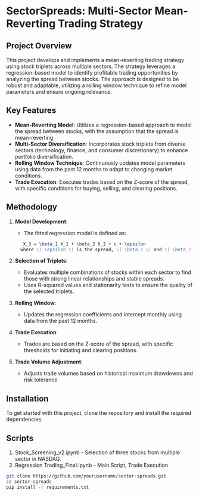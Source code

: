 # SectorSpreads: Multi-Sector Mean-Reverting Trading Strategy

## Project Overview

This project develops and implements a mean-reverting trading strategy using stock triplets across multiple sectors. The strategy leverages a regression-based model to identify profitable trading opportunities by analyzing the spread between stocks. The approach is designed to be robust and adaptable, utilizing a rolling window technique to refine model parameters and ensure ongoing relevance.

## Key Features

- **Mean-Reverting Model**: Utilizes a regression-based approach to model the spread between stocks, with the assumption that the spread is mean-reverting.
- **Multi-Sector Diversification**: Incorporates stock triplets from diverse sectors (technology, finance, and consumer discretionary) to enhance portfolio diversification.
- **Rolling Window Technique**: Continuously updates model parameters using data from the past 12 months to adapt to changing market conditions.
- **Trade Execution**: Executes trades based on the Z-score of the spread, with specific conditions for buying, selling, and clearing positions.

## Methodology

1. **Model Development**:
   - The fitted regression model is defined as:
   ```latex
      X_3 = \beta_1 X_1 + \beta_2 X_2 + c + \epsilon
     where \( \epsilon \) is the spread, \( \beta_1 \) and \( \beta_2 \) are coefficients, \( X_1 \), \( X_2 \) and \( X_3 \) are independent stocks, and \( c \) is the intercept.

2. **Selection of Triplets**:
   - Evaluates multiple combinations of stocks within each sector to find those with strong linear relationships and stable spreads.
   - Uses R-squared values and stationarity tests to ensure the quality of the selected triplets.

3. **Rolling Window**:
   - Updates the regression coefficients and intercept monthly using data from the past 12 months.

4. **Trade Execution**:
   - Trades are based on the Z-score of the spread, with specific thresholds for initiating and clearing positions.

5. **Trade Volume Adjustment**:
   - Adjusts trade volumes based on historical maximum drawdowns and risk tolerance.

## Installation

To get started with this project, clone the repository and install the required dependencies:

## Scripts

1. Stock_Screening_v2.ipynb - Selection of three stocks from multiple sector in NASDAQ.
2. Regression Trading_Final.ipynb - Main Script, Trade Execution

```bash
git clone https://github.com/yourusername/sector-spreads.git
cd sector-spreads
pip install -r requirements.txt
